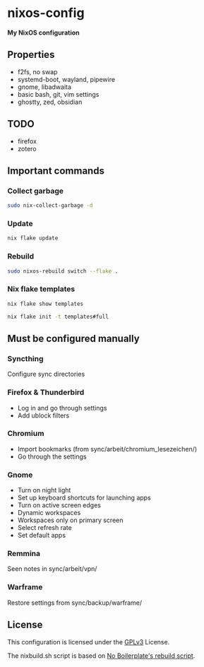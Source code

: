 # nixos-config

**My NixOS configuration**

## Properties

- f2fs, no swap
- systemd-boot, wayland, pipewire
- gnome, libadwaita
- basic bash, git, vim settings
- ghostty, zed, obsidian

## TODO

- firefox
- zotero

## Important commands

### Collect garbage

```bash
sudo nix-collect-garbage -d
```

### Update

```bash
nix flake update
```

### Rebuild

```bash
sudo nixos-rebuild switch --flake .
```

### Nix flake templates

```bash
nix flake show templates
```

```bash
nix flake init -t templates#full
```

## Must be configured manually

### Syncthing

Configure sync directories

### Firefox & Thunderbird

- Log in and go through settings
- Add ublock filters

### Chromium

- Import bookmarks (from sync/arbeit/chromium_lesezeichen/)
- Go through the settings

### Gnome

- Turn on night light
- Set up keyboard shortcuts for launching apps
- Turn on active screen edges
- Dynamic workspaces
- Workspaces only on primary screen
- Select refresh rate
- Set default apps

### Remmina

Seen notes in sync/arbeit/vpn/

### Warframe

Restore settings from sync/backup/warframe/

## License

This configuration is licensed under the [GPLv3](https://github.com/chrisinick/ideapad-mode/blob/master/LICENSE.txt) License.

The nixbuild.sh script is based on [No Boilerplate's rebuild script](https://github.com/0atman/noboilerplate/blob/main/scripts/38-nixos.md#dont-use-nix-env).
